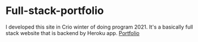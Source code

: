 # Full-stack-portfolio
I developed this site in Crio winter of doing program 2021. It's a basically full stack website that is backend by Heroku app.
[Portfolio](https://the-awesome-arjun-site.netlify.app/)
